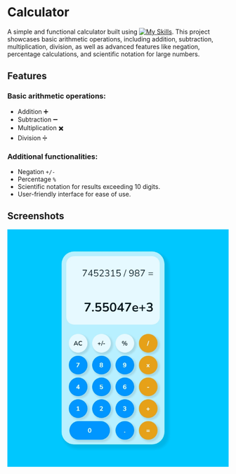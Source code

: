 # Calculator 

A simple and functional calculator built using [![My Skills](https://skillicons.dev/icons?i=js,html,css)](https://skillicons.dev). This project showcases basic arithmetic operations, including addition, subtraction, multiplication, division, as well as advanced features like negation, percentage calculations, and scientific notation for large numbers.

## Features

### Basic arithmetic operations:
  - Addition :heavy_plus_sign:
  - Subtraction :heavy_minus_sign:
  - Multiplication :heavy_multiplication_x:
  - Division :heavy_division_sign:
### Additional functionalities:
  - Negation `+/-`
  - Percentage `%`
  - Scientific notation for results exceeding 10 digits.
  - User-friendly interface for ease of use.


## Screenshots
![App Screenshot](/assets/calc.jpeg)
